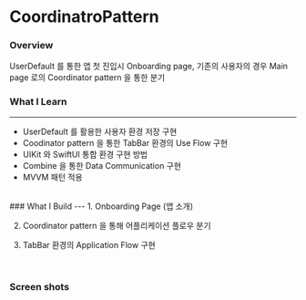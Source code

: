 # CoordinatroPattern

### Overview

UserDefault 를 통한 앱 첫 진입시 Onboarding page, 기존의 사용자의 경우 Main page 로의 Coordinator pattern 을 통한 분기 
<br>

### What I Learn
---
* UserDefault 를 활용한 사용자 환경 저장 구현
* Coodinator pattern 을 통한 TabBar 환경의 Use Flow 구현
* UIKit 와 SwiftUI 통합 환경 구현 방법
* Combine 을 통한 Data Communication 구현
* MVVM 패턴 적용

<br>
### What I Build
---
1. Onboarding Page (앱 소개)

2. Coordinator pattern 을 통해 어플리케이션 플로우 분기

3. TabBar 환경의 Application Flow 구현

<br>

### Screen shots

